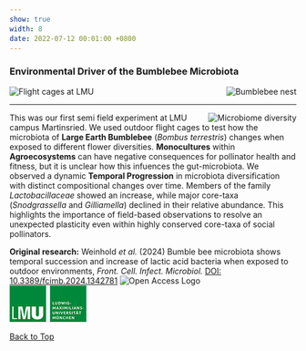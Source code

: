 ```yaml
---
show: true
width: 8
date: 2022-07-12 00:01:00 +0800
---
```

<div class="p-4">
     <h3 id="Bombus">Environmental Driver of the Bumblebee Microbiota</h3>
      <div style="display: flex; flex-wrap: wrap; justify-content: space-between; gap: 1px;">
      <img data-src="{{ 'assets/images/photos/bb_setupm.jpg' | relative_url }}" alt="Flight cages at LMU"  class="lazy rounded frame-img" 
           src="{{ '/assets/images/empty_300x200.png' | relative_url }}" data-toggle="tooltip" data-placement="top" title="Outdoor Flight Cages at LMU">
      <img data-src="{{ 'assets/images/photos/bb_nest2.jpg' | relative_url }}" alt="Bumblebee nest"  class="lazy rounded frame-img" 
           src="{{ '/assets/images/empty_300x200.png' | relative_url }}" data-toggle="tooltip" data-placement="top" title="Bumblebee Nest">
          </div>
 <hr />
      <div style="text-align: left;">
       <img data-src="{{ 'assets/images/covers/cover_bumble.jpg' | relative_url }}" alt="Microbiome diversity"  class="lazy rounded frame-img" style="float: right; margin-left: 10px;"        src="{{ '/assets/images/empty_300x200.png' | relative_url }}" data-toggle="tooltip" data-placement="top" title="Microbiome Diversification">  
<p>
This was our first semi field experiment at LMU campus Martinsried. We used outdoor flight cages to test how the microbiota of <strong>Large Earth Bumblebee</strong> (<i>Bombus terrestris</i>) changes when exposed to different flower diversities.
  <strong>Monocultures</strong> within <strong>Agroecosystems</strong> can have negative consequences for pollinator health and fitness, but it is unclear how this infuences the gut-microbiota. We observed a dynamic <strong>Temporal Progression</strong> in microbiota diversification with distinct compositional changes over time.
  Members of the family <i>Lactobacillaceae</i> showed an increase, while major core-taxa (<i>Snodgrassella</i> and <i>Gilliamella</i>) declined in their relative abundance.
  This highlights the importance of field-based observations to resolve an unexpected plasticity even within highly conserved core-taxa of social pollinators. 
</p>
   <div class="card bg-light mb-3">
 <div class="card-header">
<strong>Original research:</strong>
Weinhold <i>et al.</i> (2024) Bumble bee microbiota shows temporal succession and increase of lactic acid bacteria when exposed to outdoor environments, <i>Front. Cell. Infect. Microbiol.</i> <a href="https://doi.org/10.3389/fcimb.2024.1342781" class="external" target="_blank" rel="noopener noreferrer">DOI: 10.3389/fcimb.2024.1342781</a> 
      <img src="{{ '/assets/logo/Open_Access_logo_PLoS_transparent.svg' | relative_url }}" 
     alt="Open Access Logo" 
     height="16">
      <br> 
  <div style="display: flex; flex-direction: column; gap: 5px;">
 <div style="display: flex; gap: 10px; align-items: center;">
        <span class="__dimensions_badge_embed__" 
              data-doi="10.3389/fcimb.2024.1342781" 
              data-style="small_rectangle">
        </span>
        <div class='altmetric-embed' 
             data-badge-popover='bottom' 
             data-doi='10.3389/fcimb.2024.1342781'>
        </div>
        <a href="https://plu.mx/plum/a/?doi=10.3389/fcimb.2024.1342781" 
           class="plumx-plum-print-popup" 
           data-popup="bottom" 
           data-theme="liberty" 
           data-badge="false" 
           data-size="small">
        </a>
    </div>
</div>
  </div> </div> 
 <img src="/assets/logo/logo64_LMU.png" alt="LMU Logo" class="img-fluid logo-img">
 <p><a href="#top">Back to Top <i class="fas fa-angle-double-up"></i></a></p>
</div>
</div>

